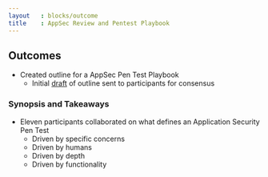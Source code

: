```yaml
---
layout   : blocks/outcome
title    : AppSec Review and Pentest Playbook
---
```


## Outcomes

* Created outline for a AppSec Pen Test Playbook
  * Initial [draft](http://sl.owasp.org/kzvgn) of outline sent to participants for consensus


### Synopsis and Takeaways

* Eleven participants collaborated on what defines an Application Security Pen Test
  * Driven by specific concerns
  * Driven by humans
  * Driven by depth
  * Driven by functionality
